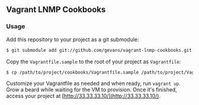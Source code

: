 ## Vagrant LNMP Cookbooks

### Usage

Add this repository to your project as a git submodule:

```bash
$ git submodule add git://github.com/gevans/vagrant-lnmp-cookbooks.git cookbooks
```

Copy the `Vagrantfile.sample` to the root of your project as `Vagrantfile`:

```bash
$ cp /path/to/project/cookbooks/Vagrantfile.sample /path/to/project/Vagrantfile
```

Customize your Vagrantfile as needed and when ready, run `vagrant up`. Grow a
beard while waiting for the VM to provision. Once it's finished, access your
project at [http://33.33.33.10/](http://33.33.33.10/).